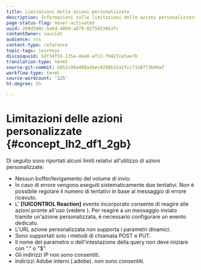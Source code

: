 ```yaml
---
title: Limitazioni delle azioni personalizzate
description: Informazioni sulle limitazioni delle azioni personalizzate
page-status-flag: never-activated
uuid: 269d590c-5a6d-40b9-a879-02f5033863fc
contentOwner: sauviat
audience: rns
content-type: reference
topic-tags: journeys
discoiquuid: 5df34f55-135a-4ea8-afc2-f9427ce5ae7b
translation-type: tm+mt
source-git-commit: b852c08a488a1bec02b8b31a1fccf1a8773b99af
workflow-type: tm+mt
source-wordcount: '125'
ht-degree: 5%

---
```



# Limitazioni delle azioni personalizzate {#concept_lh2_df1_2gb}

Di seguito sono riportati alcuni limiti relativi all&#39;utilizzo di azioni personalizzate:

* Nessun buffer/levigamento del volume di invio.
* In caso di errore vengono eseguiti sistematicamente due tentativi. Non è possibile regolare il numero di tentativi in base al messaggio di errore ricevuto.
* L&#39; **[!UICONTROL Reaction]** evento incorporato consente di reagire alle azioni pronte all&#39;uso (vedere [](../building-journeys/reaction-events.md)). Per reagire a un messaggio inviato tramite un&#39;azione personalizzata, è necessario configurare un evento dedicato.
* L&#39;URL azione personalizzata non supporta i parametri dinamici.
* Sono supportati solo i metodi di chiamata POST e PUT.
* Il nome del parametro o dell&#39;intestazione della query non deve iniziare con &quot;.&quot; o &quot;$&quot;.
* Gli indirizzi IP non sono consentiti.
* Indirizzi  Adobe interni (.adobe). non sono consentiti.
